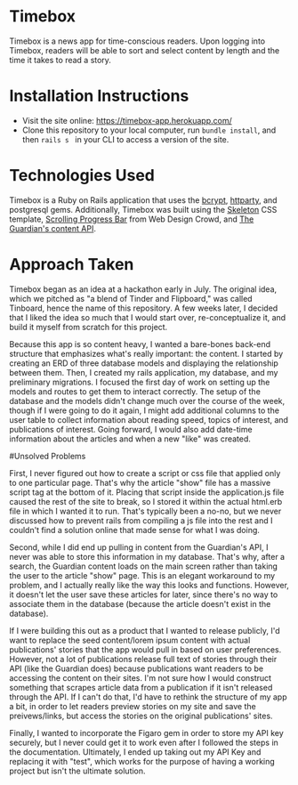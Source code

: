 # Timebox

Timebox is a news app for time-conscious readers. Upon logging into Timebox, readers will be able to sort and select content by length and the time it takes to read a story.

# Installation Instructions
- Visit the site online: https://timebox-app.herokuapp.com/
- Clone this repository to your local computer, run `bundle install`, and then `rails s ` in your CLI to access a version of the site.

# Technologies Used
Timebox is a Ruby on Rails application that uses the <a href="https://github.com/codahale/bcrypt-ruby">bcrypt</a>, <a href="https://github.com/jnunemaker/httparty">httparty</a>, and postgresql gems. Additionally, Timebox was built using the <a href="http://getskeleton.com/">Skeleton</a> CSS template, <a href="http://www.webdesigncrowd.com/scrolling-progress-bar/">Scrolling Progress Bar</a> from Web Design Crowd, and <a href="http://open-platform.theguardian.com/">The Guardian's content API</a>.

# Approach Taken

Timebox began as an idea at a hackathon early in July. The original idea, which we pitched as "a blend of Tinder and Flipboard," was called Tinboard, hence the name of this repository. A few weeks later, I decided that I liked the idea so much that I would start over, re-conceptualize it, and build it myself from scratch for this project.

Because this app is so content heavy, I wanted a bare-bones back-end structure that emphasizes what's really important: the content. I started by creating an ERD of three database models and displaying the relationship between them. Then, I created my rails application, my database, and my preliminary migrations. I focused the first day of work on setting up the models and routes to get them to interact correctly. The setup of the database and the models didn't change much over the course of the week, though if I were going to do it again, I might add additional columns to the user table to collect information about reading speed, topics of interest, and publications of interest. Going forward, I would also add date-time information about the articles and when a new "like" was created.

#Unsolved Problems

First, I never figured out how to create a script or css file that applied only to one particular page. That's why the article "show" file has a massive script tag at the bottom of it. Placing that script inside the application.js file caused the rest of the site to break, so I stored it within the actual html.erb file in which I wanted it to run. That's typically been a no-no, but we never discussed how to prevent rails from compiling a js file into the rest and I couldn't find a solution online that made sense for what I was doing.

Second, while I did end up pulling in content from the Guardian's API, I never was able to store this information in my database. That's why, after a search, the Guardian content loads on the main screen rather than taking the user to the article "show" page. This is an elegant workaround to my problem, and I actually really like the way this looks and functions. However, it doesn't let the user save these articles for later, since there's no way to associate them in the database (because the article doesn't exist in the database).

If I were building this out as a product that I wanted to release publicly, I'd want to replace the seed content/lorem ipsum content with actual publications' stories that the app would pull in based on user preferences. However, not a lot of publications release full text of stories through their API (like the Guardian does) because publications want readers to be accessing the content on their sites. I'm not sure how I would construct something that scrapes article data from a publication if it isn't released through the API. If I can't do that, I'd have to rethink the structure of my app a bit, in order to let readers preview stories on my site and save the preivews/links, but access the stories on the original publications' sites.

Finally, I wanted to incorporate the Figaro gem in order to store my API key securely, but I never could get it to work even after I followed the steps in the documentation. Ultimately, I ended up taking out my API Key and replacing it with "test", which works for the purpose of having a working project but isn't the ultimate solution.
